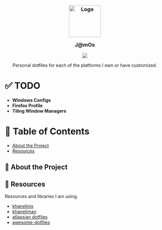 
<h3 align="center">
 <img src="https://images-wixmp-ed30a86b8c4ca887773594c2.wixmp.com/f/b0b8e2ee-cb7a-4ca6-84cc-3fc92b7b1635/dfo81f9-234ff8bc-c669-42b4-93b8-43269a4ad4ee.gif?token=eyJ0eXAiOiJKV1QiLCJhbGciOiJIUzI1NiJ9.eyJzdWIiOiJ1cm46YXBwOjdlMGQxODg5ODIyNjQzNzNhNWYwZDQxNWVhMGQyNmUwIiwiaXNzIjoidXJuOmFwcDo3ZTBkMTg4OTgyMjY0MzczYTVmMGQ0MTVlYTBkMjZlMCIsIm9iaiI6W1t7InBhdGgiOiJcL2ZcL2IwYjhlMmVlLWNiN2EtNGNhNi04NGNjLTNmYzkyYjdiMTYzNVwvZGZvODFmOS0yMzRmZjhiYy1jNjY5LTQyYjQtOTNiOC00MzI2OWE0YWQ0ZWUuZ2lmIn1dXSwiYXVkIjpbInVybjpzZXJ2aWNlOmZpbGUuZG93bmxvYWQiXX0.I9pMusfLCa2kJqRsKXlxyOHL19RQ1T_R8sqZjEOufo4" width="100" alt="Logo"/>
 <br/>
 <img src="https://raw.githubusercontent.com/catppuccin/catppuccin/main/assets/misc/transparent.png" height="30" width="0px"/>
 J@mOs
 <img src="https://raw.githubusercontent.com/catppuccin/catppuccin/main/assets/misc/transparent.png" height="30" width="0px"/>
</h3>

<p align="center">
 <a href="https://github.com/JamesHusband/jamos/contributors"><img src="https://img.shields.io/github/contributors/JamesHusband/jamos?colorA=363a4f&colorB=a6da95&style=for-the-badge"></a>
</p>

<p align="center">
Personal dotfiles for each of the platforms I own or have customized.
</p>


# :white_check_mark: TODO

 - **Windows Configs**
 - **Firefox Profile**
 - **Tiling Window Managers**

# :notebook_with_decorative_cover: Table of Contents
- [About the Project](#star2-about-the-project)
- [Resources](#gem-resources)


## :star2: About the Project

## :gem: Resources

Resources and libraries I am using.

- [khanelinix](https://github.com/khaneliman/khanelinix)
- [khaneliman](https://github.com/khaneliman/dotfiles)
- [atlassian dotfiles](https://www.atlassian.com/git/tutorials/dotfiles)
- [awesome-dotfiles](https://github.com/webpro/awesome-dotfiles)
<!--stackedit_data:
eyJoaXN0b3J5IjpbLTE4MjUxODU1NTNdfQ==
-->